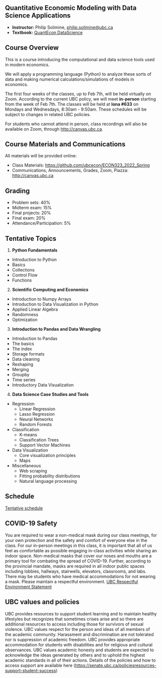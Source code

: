 
## Quantitative Economic Modeling with Data Science Applications

- **Instructor:** Philip Solimine, philip.solimine@ubc.ca
- **Textbook:** [QuantEcon DataScience](https://datascience.quantecon.org/)


## Course Overview
This is a course introducing the computational and data science tools used in modern economics.

We will apply a programming language (Python) to analyze these sorts of
data and making numerical calculations/simulations of models in economics.

The first four weeks of the classes, up to Feb 7th, will be held virtually on Zoom. According to the current UBC policy, we will meet **in-person** starting from the week of Feb 7th. The classes will be held at **Iona #633** on Mondays and Wednesdays, 8:30am - 9:50am. These schedules will be subject to changes in related UBC policies.

For students who cannot attend in person, class recordings will also be available on Zoom, through http://canvas.ubc.ca.

## Course Materials and Communications

All materials will be provided online:
- Class Materials: https://github.com/ubcecon/ECON323_2022_Spring
- Communications, Announcements, Grades, Zoom, Piazza: http://canvas.ubc.ca

## Grading

- Problem sets: 40%
- Midterm exam: 15%
- Final projects: 20%
- Final exam: 20%
- Attendance/Participation: 5%

## Tentative Topics

1. **Python Fundamentals**
  * Introduction to Python
  * Basics
  * Collections
  * Control Flow
  * Functions
2. **Scientific Computing and Economics**
  * Introduction to Numpy Arrays
  * Introduction to Data Visualization in Python
  * Applied Linear Algebra
  * Randomness
  * Optimization
3. **Introduction to Pandas and Data Wrangling**
  * Introduction to Pandas
  * The basics
  * The index
  * Storage formats
  * Data cleaning
  * Reshaping
  * Merging
  * Groupby
  * Time series
  * Introductory Data Visualization

4. **Data Science Case Studies and Tools**

  * Regression
    * Linear Regression
    * Lasso Regression
    * Neural Networks
    * Random Forests
  * Classification
    * K-means
    * Classification Trees
    * Support Vector Machines
  * Data Visualization
    * Core visualization principles
    * Maps
  * Miscellaneous
    * Web scraping
    * Fitting probability distributions
    * Natural language processing

## Schedule

[Tentative schedule](schedule.md)

## COVID-19 Safety

You are required to wear a non-medical mask during our class meetings, for your own protection and the safety and comfort of everyone else in the class. For our in-person meetings in this class, it is important that all of us feel as comfortable as possible engaging in-class activities while sharing an indoor space. Non-medical masks that cover our noses and mouths are a primary tool for combating the spread of COVID-19. Further, according to the provincial mandate, masks are required in all indoor public spaces including lobbies, hallways, stairwells, elevators, classrooms, and labs. There may be students who have medical accommodations for not wearing a mask. Please maintain a respectful environment. [UBC Respectful Environment Statement](https://hr.ubc.ca/working-ubc/respectful-environment)

## UBC values and policies

UBC provides resources to support student learning and to maintain healthy lifestyles but recognizes that sometimes crises arise and so there are additional resources to access including those for survivors of sexual violence. UBC values respect for the person and ideas of all members of the academic community. Harassment and discrimination are not tolerated nor is suppression of academic freedom. UBC provides appropriate accommodation for students with disabilities and for religious and cultural observances. UBC values academic honesty and students are expected to acknowledge the ideas generated by others and to uphold the highest academic standards in all of their actions. Details of the policies and how to access support are available here (https://senate.ubc.ca/policiesresources-support-student-success)
